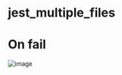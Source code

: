 # jest_multiple_files

# On fail

![image](https://github.com/user-attachments/assets/d8ae0aa4-ae1c-4c74-a639-5894196dcaa9)
